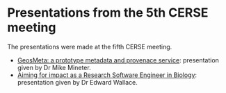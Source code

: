 # Presentations from the 5th CERSE meeting

The presentations were made at the fifth CERSE meeting.

* [GeosMeta: a prototype metadata and provenace service](geosmeta_with_notes.pdf): presentation given by Dr Mike Mineter.
* [Aiming for impact as a Research Software Engineer in Biology](SBSComputingSurvey_etc_CERSE_18Feb2020.pdf): presentation given by Dr Edward Wallace.

